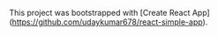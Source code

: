 This project was bootstrapped with [Create React App]
(https://github.com/udaykumar678/react-simple-app).